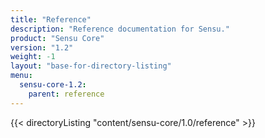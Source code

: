 ```yaml
---
title: "Reference"
description: "Reference documentation for Sensu."
product: "Sensu Core"
version: "1.2"
weight: -1
layout: "base-for-directory-listing"
menu:
  sensu-core-1.2:
    parent: reference
---
```


{{< directoryListing "content/sensu-core/1.0/reference" >}}
